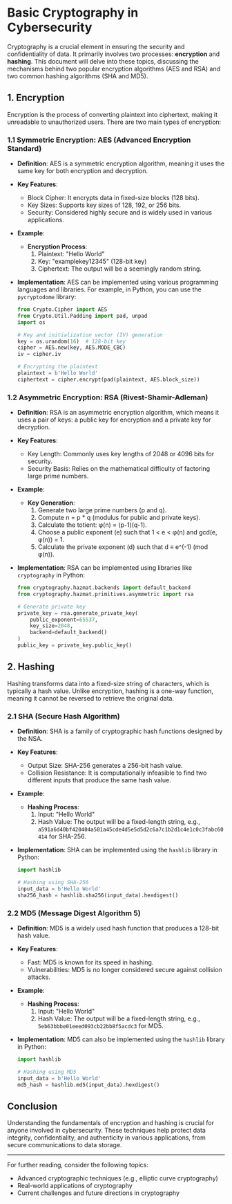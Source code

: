 
# Basic Cryptography in Cybersecurity

Cryptography is a crucial element in ensuring the security and confidentiality of data. It primarily involves two processes: **encryption** and **hashing**. This document will delve into these topics, discussing the mechanisms behind two popular encryption algorithms (AES and RSA) and two common hashing algorithms (SHA and MD5).

## 1. Encryption

Encryption is the process of converting plaintext into ciphertext, making it unreadable to unauthorized users. There are two main types of encryption:

### 1.1 Symmetric Encryption: AES (Advanced Encryption Standard)

- **Definition**: AES is a symmetric encryption algorithm, meaning it uses the same key for both encryption and decryption.

- **Key Features**:
  - Block Cipher: It encrypts data in fixed-size blocks (128 bits).
  - Key Sizes: Supports key sizes of 128, 192, or 256 bits.
  - Security: Considered highly secure and is widely used in various applications.

- **Example**:
    - **Encryption Process**: 
      1. Plaintext: "Hello World"
      2. Key: "examplekey12345" (128-bit key)
      3. Ciphertext: The output will be a seemingly random string.

- **Implementation**: AES can be implemented using various programming languages and libraries. For example, in Python, you can use the `pycryptodome` library:

    ```python
    from Crypto.Cipher import AES
    from Crypto.Util.Padding import pad, unpad
    import os

    # Key and initialization vector (IV) generation
    key = os.urandom(16)  # 128-bit key
    cipher = AES.new(key, AES.MODE_CBC)
    iv = cipher.iv

    # Encrypting the plaintext
    plaintext = b'Hello World'
    ciphertext = cipher.encrypt(pad(plaintext, AES.block_size))
    ```

### 1.2 Asymmetric Encryption: RSA (Rivest-Shamir-Adleman)

- **Definition**: RSA is an asymmetric encryption algorithm, which means it uses a pair of keys: a public key for encryption and a private key for decryption.

- **Key Features**:
  - Key Length: Commonly uses key lengths of 2048 or 4096 bits for security.
  - Security Basis: Relies on the mathematical difficulty of factoring large prime numbers.

- **Example**:
    - **Key Generation**:
      1. Generate two large prime numbers (p and q).
      2. Compute n = p * q (modulus for public and private keys).
      3. Calculate the totient: φ(n) = (p-1)(q-1).
      4. Choose a public exponent (e) such that 1 < e < φ(n) and gcd(e, φ(n)) = 1.
      5. Calculate the private exponent (d) such that d ≡ e^(-1) (mod φ(n)).

- **Implementation**: RSA can be implemented using libraries like `cryptography` in Python:

    ```python
    from cryptography.hazmat.backends import default_backend
    from cryptography.hazmat.primitives.asymmetric import rsa

    # Generate private key
    private_key = rsa.generate_private_key(
        public_exponent=65537,
        key_size=2048,
        backend=default_backend()
    )
    public_key = private_key.public_key()
    ```

## 2. Hashing

Hashing transforms data into a fixed-size string of characters, which is typically a hash value. Unlike encryption, hashing is a one-way function, meaning it cannot be reversed to retrieve the original data.

### 2.1 SHA (Secure Hash Algorithm)

- **Definition**: SHA is a family of cryptographic hash functions designed by the NSA.

- **Key Features**:
  - Output Size: SHA-256 generates a 256-bit hash value.
  - Collision Resistance: It is computationally infeasible to find two different inputs that produce the same hash value.

- **Example**:
    - **Hashing Process**:
      1. Input: "Hello World"
      2. Hash Value: The output will be a fixed-length string, e.g., `a591a6d40bf420404a501a45cde4d5e5d5d2c6a7c1b2d1c4e1c0c3fabc60414` for SHA-256.

- **Implementation**: SHA can be implemented using the `hashlib` library in Python:

    ```python
    import hashlib

    # Hashing using SHA-256
    input_data = b'Hello World'
    sha256_hash = hashlib.sha256(input_data).hexdigest()
    ```

### 2.2 MD5 (Message Digest Algorithm 5)

- **Definition**: MD5 is a widely used hash function that produces a 128-bit hash value.

- **Key Features**:
  - Fast: MD5 is known for its speed in hashing.
  - Vulnerabilities: MD5 is no longer considered secure against collision attacks.

- **Example**:
    - **Hashing Process**:
      1. Input: "Hello World"
      2. Hash Value: The output will be a fixed-length string, e.g., `5eb63bbbe01eeed093cb22bb8f5acdc3` for MD5.

- **Implementation**: MD5 can also be implemented using the `hashlib` library in Python:

    ```python
    import hashlib

    # Hashing using MD5
    input_data = b'Hello World'
    md5_hash = hashlib.md5(input_data).hexdigest()
    ```

## Conclusion

Understanding the fundamentals of encryption and hashing is crucial for anyone involved in cybersecurity. These techniques help protect data integrity, confidentiality, and authenticity in various applications, from secure communications to data storage.

---

For further reading, consider the following topics:
- Advanced cryptographic techniques (e.g., elliptic curve cryptography)
- Real-world applications of cryptography
- Current challenges and future directions in cryptography







